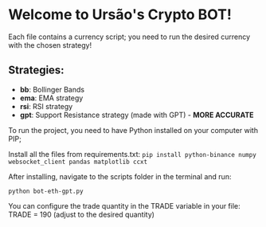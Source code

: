 # Welcome to Ursão's Crypto BOT!

Each file contains a currency script; you need to run the desired currency with the chosen strategy!

## Strategies:

- **bb**: Bollinger Bands
- **ema**: EMA strategy
- **rsi**: RSI strategy
- **gpt**: Support Resistance strategy (made with GPT) - **MORE ACCURATE**

To run the project, you need to have Python installed on your computer with PIP;

Install all the files from requirements.txt:
`pip install python-binance numpy websocket_client pandas matplotlib ccxt`

After installing, navigate to the scripts folder in the terminal and run:

`python bot-eth-gpt.py`

You can configure the trade quantity in the TRADE variable in your file: TRADE = 190 (adjust to the desired quantity)
